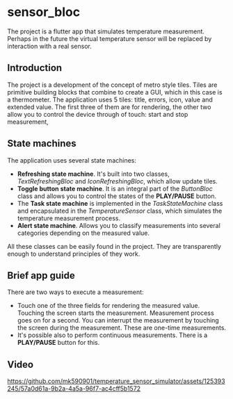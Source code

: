 # sensor_bloc
The project is a flutter app that simulates temperature measurement. Perhaps in the future the virtual temperature sensor will be replaced by interaction with a real sensor.

## Introduction
The project is a development of the concept of metro style tiles. Tiles are primitive building blocks that combine to create a GUI, which in this case is a thermometer. The application uses 5 tiles: title, errors, icon, value and extended value. The first three of them are for rendering, the other two allow you to control the device through of touch: start and stop measurement,

## State machines
The application uses several state machines:

- **Refreshing state machine**. It's built into two classes, *TextRefreshingBloc* and *IconRefreshingBloc*, which allow update tiles.
- **Toggle button state machine**. It is an integral part of the *ButtonBloc* class and allows you to control the states of the **PLAY/PAUSE** button.
- The **Task state machine** is implemented in the *TaskStateMachine* class and encapsulated in the *TemperatureSensor* class, which simulates the temperature measurement process.
- **Alert state machine**. Allows you to classify measurements into several categories depending on the measured value.

All these classes can be easily found in the project. They are transparently enough to understand principles of they work.

## Brief app guide
There are two ways to execute a measurement:
- Touch one of the three fields for rendering the measured value. Touching the screen starts the measurement. Measurement process goes on for a second. You can interrupt the measurement by touching the screen during the measurement. These are one-time measurements.
- It's possible also to perform continuous measurements. There is a **PLAY/PAUSE** button for this.

## Video

https://github.com/mk590901/temperature_sensor_simulator/assets/125393245/57a0d61a-9b2a-4a5a-96f7-ac4cff5b1572

